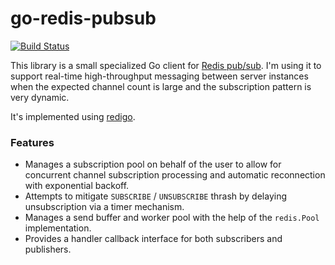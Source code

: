 go-redis-pubsub
==================

[![Build Status](https://travis-ci.org/aalness/go-redis-pubsub.svg?branch=master)](https://travis-ci.org/aalness/go-redis-pubsub)

This library is a small specialized Go client for [Redis pub/sub](http://redis.io/topics/pubsub). I'm using it to support real-time high-throughput messaging between server instances when the expected channel count is large and the subscription pattern is very dynamic.

It's implemented using [redigo](https://github.com/garyburd/redigo).

### Features

- Manages a subscription pool on behalf of the user to allow for concurrent channel subscription processing and automatic reconnection with exponential backoff.
- Attempts to mitigate `SUBSCRIBE` / `UNSUBSCRIBE` thrash by delaying unsubscription via a timer mechanism.
- Manages a send buffer and worker pool with the help of the `redis.Pool` implementation.
- Provides a handler callback interface for both subscribers and publishers.
